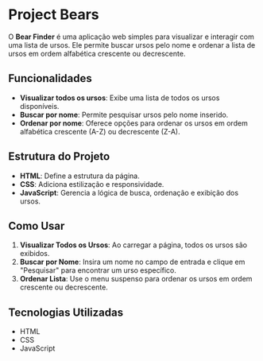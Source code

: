 # Project Bears

O **Bear Finder** é uma aplicação web simples para visualizar e interagir com uma lista de ursos. Ele permite buscar ursos pelo nome e ordenar a lista de ursos em ordem alfabética crescente ou decrescente.

## Funcionalidades

* **Visualizar todos os ursos**: Exibe uma lista de todos os ursos disponíveis.
* **Buscar por nome**: Permite pesquisar ursos pelo nome inserido.
* **Ordenar por nome**: Oferece opções para ordenar os ursos em ordem alfabética crescente (A-Z) ou decrescente (Z-A).

## Estrutura do Projeto

* **HTML**: Define a estrutura da página.
* **CSS**: Adiciona estilização e responsividade.
* **JavaScript**: Gerencia a lógica de busca, ordenação e exibição dos ursos.

## Como Usar

1. **Visualizar Todos os Ursos**: Ao carregar a página, todos os ursos são exibidos.
2. **Buscar por Nome**: Insira um nome no campo de entrada e clique em "Pesquisar" para encontrar um urso específico.
3. **Ordenar Lista**: Use o menu suspenso para ordenar os ursos em ordem crescente ou decrescente.

## Tecnologias Utilizadas

* HTML
* CSS
* JavaScript
